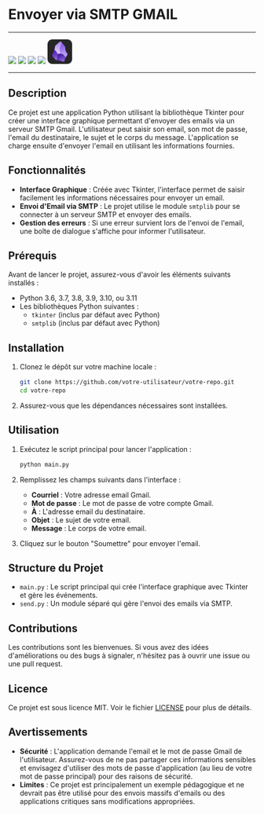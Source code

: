 #  Envoyer via SMTP GMAIL
---

![](https://img.shields.io/badge/PyCharm-000000.svg?&style=for-the-badge&logo=PyCharm&logoColor=white)  ![](https://camo.githubusercontent.com/050fc4e602f25dd4fc337b873fbc62b7d393673a9f4b1e7529a9a61ea35485a5/68747470733a2f2f696d672e736869656c64732e696f2f62616467652f507974686f6e2d4646443433423f7374796c653d666f722d7468652d6261646765266c6f676f3d707974686f6e266c6f676f436f6c6f723d626c7565)   ![](https://img.shields.io/badge/Python-3.11-<>.svg)  ![]( https://img.shields.io/badge/Gmail-D14836?style=for-the-badge&logo=gmail&logoColor=white) <img src="image/obsidian-icon.svg" alt="Description of the image" width="50"/>
 
---
## Description

Ce projet est une application Python utilisant la bibliothèque Tkinter pour créer une interface graphique permettant d'envoyer des emails via un serveur SMTP Gmail. L'utilisateur peut saisir son email, son mot de passe, l'email du destinataire, le sujet et le corps du message. L'application se charge ensuite d'envoyer l'email en utilisant les informations fournies.
 
## Fonctionnalités

- **Interface Graphique** : Créée avec Tkinter, l'interface permet de saisir facilement les informations nécessaires pour envoyer un email.
- **Envoi d'Email via SMTP** : Le projet utilise le module `smtplib` pour se connecter à un serveur SMTP et envoyer des emails.
- **Gestion des erreurs** : Si une erreur survient lors de l'envoi de l'email, une boîte de dialogue s'affiche pour informer l'utilisateur.

## Prérequis
 
 Avant de lancer le projet, assurez-vous d'avoir les éléments suivants installés :
- Python 3.6, 3.7, 3.8, 3.9, 3.10, ou 3.11
- Les bibliothèques Python suivantes : 
  - `tkinter` (inclus par défaut avec Python)
  - `smtplib` (inclus par défaut avec Python)

## Installation

1. Clonez le dépôt sur votre machine locale :
    ```bash
    git clone https://github.com/votre-utilisateur/votre-repo.git
    cd votre-repo
    ```

2. Assurez-vous que les dépendances nécessaires sont installées.

## Utilisation

1. Exécutez le script principal pour lancer l'application :
    ```bash
    python main.py
    ```

2. Remplissez les champs suivants dans l'interface :
    - **Courriel** : Votre adresse email Gmail.
    - **Mot de passe** : Le mot de passe de votre compte Gmail.
    - **À** : L'adresse email du destinataire.
    - **Objet** : Le sujet de votre email.
    - **Message** : Le corps de votre email.

3. Cliquez sur le bouton "Soumettre" pour envoyer l'email.

## Structure du Projet

- `main.py` : Le script principal qui crée l'interface graphique avec Tkinter et gère les événements.
- `send.py` : Un module séparé qui gère l'envoi des emails via SMTP.

## Contributions

Les contributions sont les bienvenues. Si vous avez des idées d'améliorations ou des bugs à signaler, n'hésitez pas à ouvrir une issue ou une pull request.

## Licence

Ce projet est sous licence MIT. Voir le fichier [LICENSE](LICENSE.txt) pour plus de détails.
## Avertissements

- **Sécurité** : L'application demande l'email et le mot de passe Gmail de l'utilisateur. Assurez-vous de ne pas partager ces informations sensibles et envisagez d'utiliser des mots de passe d'application (au lieu de votre mot de passe principal) pour des raisons de sécurité.
- **Limites** : Ce projet est principalement un exemple pédagogique et ne devrait pas être utilisé pour des envois massifs d'emails ou des applications critiques sans modifications appropriées.

